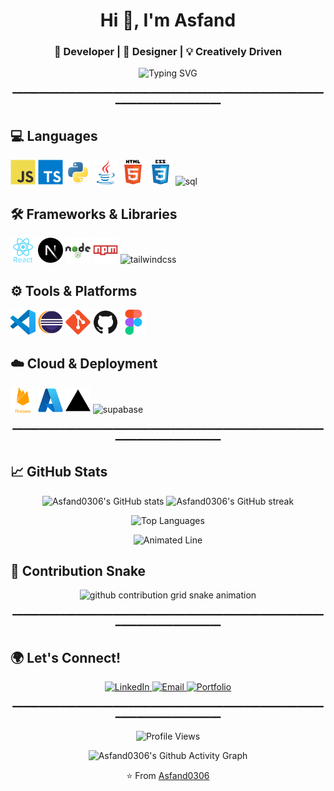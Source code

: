 <h1 align="center">Hi 👋, I'm Asfand</h1>
<h3 align="center">🚀 Developer | 🎨 Designer | 💡 Creatively Driven</h3>

<p align="center">
  <img src="https://readme-typing-svg.herokuapp.com/?lines=Full-stack+developer;Open-source+enthusiast;Always+learning+new+things!&center=true&width=500&height=45" alt="Typing SVG">
</p>

<div align="center">
  <p>
    ━━━━━━━━━━━━━━━━━━━━━━━━━━━━━━━━━━━━━━━━━━━━━━━━━━━━━━━━━━━━━━━━━━━━━━━━━━━━━━━
  </p>
</div>

## 💻 Languages

<p>
  <img src="https://raw.githubusercontent.com/devicons/devicon/master/icons/javascript/javascript-original.svg" alt="javascript" width="40" height="40"/>
  <img src="https://raw.githubusercontent.com/devicons/devicon/master/icons/typescript/typescript-original.svg" alt="typescript" width="40" height="40"/>
  <img src="https://raw.githubusercontent.com/devicons/devicon/master/icons/python/python-original.svg" alt="python" width="40" height="40"/>
  <img src="https://raw.githubusercontent.com/devicons/devicon/master/icons/java/java-original.svg" alt="java" width="40" height="40"/>
  <img src="https://raw.githubusercontent.com/devicons/devicon/master/icons/html5/html5-original-wordmark.svg" alt="html5" width="40" height="40"/>
  <img src="https://raw.githubusercontent.com/devicons/devicon/master/icons/css3/css3-original-wordmark.svg" alt="css3" width="40" height="40"/>
  <img src="https://raw.githubusercontent.com/devicons/devicon/master/icons/sql/sql-original-wordmark.svg" alt="sql" width="40" height="40"/>
</p>

## 🛠️ Frameworks & Libraries

<p>
  <img src="https://raw.githubusercontent.com/devicons/devicon/master/icons/react/react-original-wordmark.svg" alt="react" width="40" height="40"/>
  <img src="https://raw.githubusercontent.com/devicons/devicon/master/icons/nextjs/nextjs-original.svg" alt="nextjs" width="40" height="40"/>
  <img src="https://raw.githubusercontent.com/devicons/devicon/master/icons/nodejs/nodejs-original-wordmark.svg" alt="nodejs" width="40" height="40"/>
  <img src="https://raw.githubusercontent.com/devicons/devicon/master/icons/npm/npm-original-wordmark.svg" alt="npm" width="40" height="40"/>
   <img src="https://cdn.jsdelivr.net/gh/devicons/devicon@latest/icons/tailwindcss/tailwindcss-original.svg" alt="tailwindcss" width="40" height="40"/>
</p>

## ⚙️ Tools & Platforms

<p>
  <img src="https://raw.githubusercontent.com/devicons/devicon/master/icons/vscode/vscode-original.svg" alt="vscode" width="40" height="40"/>
  <img src="https://raw.githubusercontent.com/devicons/devicon/master/icons/eclipse/eclipse-original.svg" alt="eclipse" width="40" height="40"/>
  <img src="https://raw.githubusercontent.com/devicons/devicon/master/icons/git/git-original.svg" alt="git" width="40" height="40"/>
  <img src="https://raw.githubusercontent.com/devicons/devicon/master/icons/github/github-original.svg" alt="github" width="40" height="40"/>
  <img src="https://raw.githubusercontent.com/devicons/devicon/master/icons/figma/figma-original.svg" alt="figma" width="40" height="40"/>
</p>

## ☁️ Cloud & Deployment

<p>
  <img src="https://raw.githubusercontent.com/devicons/devicon/master/icons/firebase/firebase-plain-wordmark.svg" alt="firebase" width="40" height="40"/>
  <img src="https://raw.githubusercontent.com/devicons/devicon/master/icons/azure/azure-original.svg" alt="azure" width="40" height="40"/>
  <img src="https://raw.githubusercontent.com/devicons/devicon/master/icons/vercel/vercel-original.svg" alt="vercel" width="40" height="40"/>
  <img src="https://cdn.jsdelivr.net/gh/devicons/devicon@latest/icons/supabase/supabase-original.svg" alt="supabase" width="40" height="40"/>
</p>

<div align="center">
  <p>
    ━━━━━━━━━━━━━━━━━━━━━━━━━━━━━━━━━━━━━━━━━━━━━━━━━━━━━━━━━━━━━━━━━━━━━━━━━━━━━━━
  </p>
</div>

## 📈 GitHub Stats

<p align="center">
  <img src="https://github-readme-stats.vercel.app/api?username=Asfand0306&show_icons=true&theme=radical&hide_border=true" width="49%" alt="Asfand0306's GitHub stats"/>
  <img src="https://github-readme-streak-stats.herokuapp.com/?user=Asfand0306&theme=radical&hide_border=true" width="49%" alt="Asfand0306's GitHub streak"/>
</p>

<p align="center">
  <img src="https://github-readme-stats.vercel.app/api/top-langs/?username=Asfand0306&layout=compact&theme=radical&hide_border=true" alt="Top Languages"/>
</p>

<div align="center">
  
  ![Animated Line](https://user-images.githubusercontent.com/73097560/115834477-dbab4500-a447-11eb-908a-139a6edaec5c.gif)
  
</div>

## 🐍 Contribution Snake

<p align="center">
  <picture>
    <source media="(prefers-color-scheme: dark)" srcset="https://raw.githubusercontent.com/Asfand0306/Asfand0306/output/github-contribution-grid-snake-dark.svg">
    <source media="(prefers-color-scheme: light)" srcset="https://raw.githubusercontent.com/Asfand0306/Asfand0306/output/github-contribution-grid-snake.svg">
    <img alt="github contribution grid snake animation" src="https://raw.githubusercontent.com/Asfand0306/Asfand0306/output/github-contribution-grid-snake.svg">
  </picture>
</p>

<div align="center">
  <p>
    ━━━━━━━━━━━━━━━━━━━━━━━━━━━━━━━━━━━━━━━━━━━━━━━━━━━━━━━━━━━━━━━━━━━━━━━━━━━━━━━
  </p>
</div>

## 🌍 Let's Connect!

<p align="center">
  <a href="https://www.linkedin.com/in/asfand-khan-7a8a971aa/">
    <img src="https://img.shields.io/badge/LinkedIn-0077B5?style=for-the-badge&logo=linkedin&logoColor=white" alt="LinkedIn"/>
  </a>
  <a href="mailto:Asfand0306@gmail.com">
    <img src="https://img.shields.io/badge/Email-D14836?style=for-the-badge&logo=gmail&logoColor=white" alt="Email"/>
  </a>
  <a href="#">
    <img src="https://img.shields.io/badge/Portfolio-Coming_Soon-9cf?style=for-the-badge" alt="Portfolio"/>
  </a>
</p>

<div align="center">
  <p>
    ━━━━━━━━━━━━━━━━━━━━━━━━━━━━━━━━━━━━━━━━━━━━━━━━━━━━━━━━━━━━━━━━━━━━━━━━━━━━━━━
  </p>
</div>

<p align="center">
  <img src="https://komarev.com/ghpvc/?username=Asfand0306&style=flat-square&color=blueviolet" alt="Profile Views"/>
</p>

<!-- GitHub Activity Graph -->
<p align="center">
  <img src="https://activity-graph.herokuapp.com/graph?username=Asfand0306&bg_color=1a1b27&color=628fdb&line=38bdae&point=bf91f3&area=true&hide_border=true" alt="Asfand0306's Github Activity Graph">
</p>

<!-- Footer -->
<p align="center">⭐️ From <a href="https://github.com/Asfand0306">Asfand0306</a></p>
